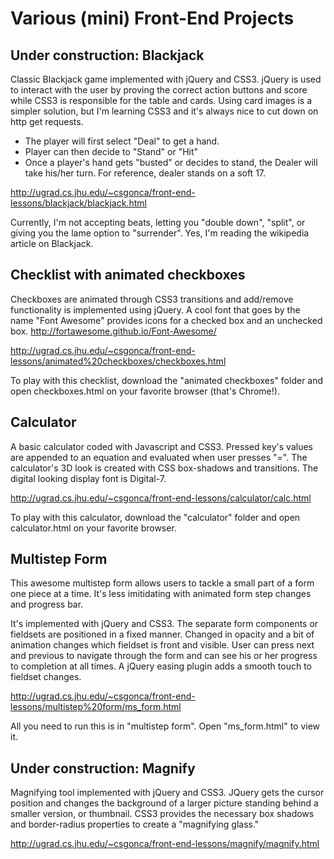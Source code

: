 Various (mini) Front-End Projects
=================

Under construction: Blackjack
--------------
Classic Blackjack game implemented with jQuery and CSS3. jQuery is used to interact with the user by proving the correct action buttons and score while CSS3 is responsible for the table and cards. Using card images is a simpler solution, but I'm learning CSS3 and it's always nice to cut down on http get requests.

+ The player will first select "Deal" to get a hand. 
+ Player can then decide to "Stand" or "Hit" 
+ Once a player's hand gets "busted" or decides to stand, the Dealer will take his/her turn. For reference, dealer stands on a soft 17.

http://ugrad.cs.jhu.edu/~csgonca/front-end-lessons/blackjack/blackjack.html

Currently, I'm not accepting beats, letting you "double down", "split", or giving you the lame option to "surrender". Yes, I'm reading the wikipedia article on Blackjack.


Checklist with animated checkboxes
--------------
Checkboxes are animated through CSS3 transitions and add/remove functionality is implemented using jQuery. A cool font that goes by the name "Font Awesome" provides icons for a checked box and an unchecked box.
http://fortawesome.github.io/Font-Awesome/

http://ugrad.cs.jhu.edu/~csgonca/front-end-lessons/animated%20checkboxes/checkboxes.html

To play with this checklist, download the "animated checkboxes" folder and open checkboxes.html on your favorite browser (that's Chrome!). 


Calculator
--------------
A basic calculator coded with Javascript and CSS3. Pressed key's values are appended to an equation and evaluated when user presses "=". The calculator's 3D look is created with CSS box-shadows and transitions. The digital looking display font is Digital-7.

http://ugrad.cs.jhu.edu/~csgonca/front-end-lessons/calculator/calc.html

To play with this calculator, download the "calculator" folder and open calculator.html on your favorite browser. 


Multistep Form
--------------
This awesome multistep form allows users to tackle a small part of a form one piece at a time. It's less imitidating with animated form step changes and progress bar. 

It's implemented with jQuery and CSS3. The separate form components or fieldsets are positioned in a fixed manner. Changed in opacity and a bit of animation changes which fieldset is front and visible. User can press next and previous to navigate through the form and can see his or her progress to completion at all times. A jQuery easing plugin adds a smooth touch to fieldset changes. 

http://ugrad.cs.jhu.edu/~csgonca/front-end-lessons/multistep%20form/ms_form.html

All you need to run this is in "multistep form". Open "ms_form.html" to view it. 


Under construction: Magnify
--------------
Magnifying tool implemented with jQuery and CSS3. JQuery gets the cursor position and changes the background of a larger picture standing behind a smaller version, or thumbnail. CSS3 provides the necessary box shadows and border-radius properties to create a "magnifying glass."

http://ugrad.cs.jhu.edu/~csgonca/front-end-lessons/magnify/magnify.html







